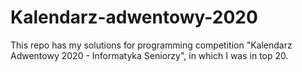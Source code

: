 # Kalendarz-adwentowy-2020
This repo has my solutions for programming competition "Kalendarz Adwentowy 2020 - Informatyka Seniorzy", in which I was in top 20.

